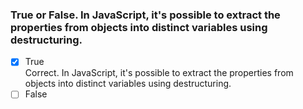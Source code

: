 ### True or False. In JavaScript, it's possible to extract the properties from objects into distinct variables using destructuring.

- [x] True <br>
      Correct. In JavaScript, it's possible to extract the properties from objects into distinct variables using destructuring.
- [ ] False
